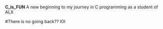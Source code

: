 **C_is_FUN**
A new beginning to my journey in C programming as a student of ALX

#There is no going back?? lOl
